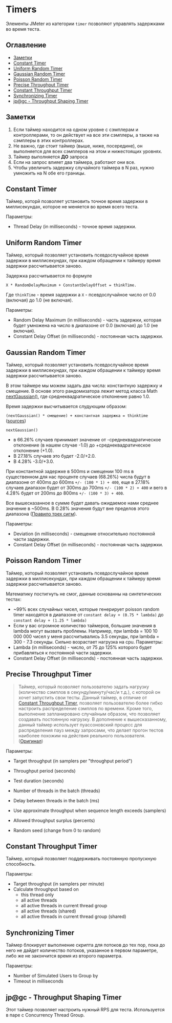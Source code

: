 # Timers

Элементы JMeter из категории `timer` позволяют управлять задержками во время теста.

## Оглавление
* [Заметки](#Заметки)
* [Constant Timer](#Constant-Timer)
* [Uniform Random Timer](#Uniform-Random-Timer)
* [Gaussian Random Timer](#Gaussian-Random-Timer)
* [Poisson Random Timer](#Poisson-Random-Timer)
* [Precise Throughput Timer](#Precise-Throughput-Timer)
* [Constant Throughput Timer](#Constant-Throughput-Timer)
* [Synchronizing Timer](#Synchronizing-Timer)
* [jp@gc - Throughput Shaping Timer](#jpgc---throughput-shaping-timer)

## Заметки
1. Если таймер находится на одном уровне с сэмплерам и контроллерами, то он действует на все эти сэмплеры, а также на 
сэмплеры в этих контроллерах.
2. Не важно, где стоит таймер (выше, ниже, посередине), он выполняется для всех сэмплеров на этом и нижестоящих уровнях.
3. Таймер выполняется **ДО** запроса
4. Если на запрос влияет два таймера, работают они все.
5. Чтобы увеличить задержку случайного таймера в N раз, нужно умножить на N обе его границы.

## Constant Timer
Таймер, которй позволяет установить точное время задержки в миллисекундах, которое не меняется во время всего теста.

Параметры: 
* Thread Delay (in milliseconds) - точное время задержки.

## Uniform Random Timer
Таймер, который позволяет установить псевдослучайное время задержки в миллисекундах, при каждом обращении к таймеру
время задержки рассчитывается заново.

Задержка рассчитывается по формуле

`X * RandomDelayMaximum + ConstantDelayOffset = thinkTime.`

Где `thinkTime` - время задержки а `X` - псевдослучайное число от 0.0 (включая) до 1.0 (не включая).

Параметры:
* Random Delay Maximum (in milliseconds) - часть задержки, которая будет умножена на число в диапазоне от 0.0 (включая) 
до 1.0 (не включая).
* Constant Delay Offset (in milliseconds) - постоянная часть задержки.

## Gaussian Random Timer
Таймер, который позволяет установить псевдослучайное время задержки в миллисекундах, при каждом обращении к таймеру
время задержки рассчитывается заново.

В этом таймере мы можем задать два числа: константную задержку и смещение. 
В основе этого рандомизатора лежит метод класса Math 
[nextGaussian()](https://docs.oracle.com/javase/8/docs/api/java/util/Random.html#nextGaussian--), где 
среднеквадратическое отклонение равно 1.0.

Время задержки высчитывается слудующим образом:

`(nextGaussian() * смещение) + константная задержка = thinktime`
([sources](https://github.com/apache/jmeter/blob/master/src/components/src/main/java/org/apache/jmeter/timers/GaussianRandomTimer.java))

`nextGaussian()`  
* в 66.26% случаев принимает значение от -среднеквадратическое отклонение (в нашем случае -1.0) до 
+среднеквадратическое отклонение (+1.0).
* В 27.18% случаев это будет -2.0/+2.0.
* В 4.28% -3.0/+3.0.

При константной задержке в 500ms и смещении 100 ms в существенном для нас проценте случаев (68.26%) числа будут в 
диапазоне от 400ms до 600ms `+/- (100 * 1) + 400`, 
еще в 27.18% случаев диапазон будет от 300ms до 700ms `+/- (100 * 2) + 400` 
и вего в 4.28% будет от 200ms до 800ms `+/- (100 * 3) + 400`. 

Все вышесказанное в сумме будет давать ожидаемое нами среднее значение в ~500ms.
В 0.28% значения будут вне пределов этого диапазона 
([Правило трех сигм](https://wiki.loginom.ru/articles/3-sigma-rule.html)).

Параметры:
* Deviation (in milliseconds) - смещение относительно постоянной части задержки.
* Constant Delay Offset (in milliseconds) - постоянная часть задержки. 

## Poisson Random Timer
Таймер, который позволяет установить псевдослучайное время задержки в миллисекундах, при каждом обращении к таймеру
время задержки рассчитывается заново.

Математику постигнуть не смог, данные основанны на синтетических тестах:
* ~99% всех случайных чисел, которые генерирует poisson random timer находятся в диапазоне от 
`constant delay + (0.75 * lambda)` до `constant delay + (1.25 * lambda)`
* Если у вас огромное количество таймеров, большие значения в lambda могут вызвать проблемы. 
Например, при lambda = 100 10 000 000 чисел у меня рассчитывались 3.5 секунды, при lambda = 300 - 7.3 секунды. 
Сильно возрастает нагрузка на cpu.
Параметры:
* Lambda (in milliseconds) - число, от 75 до 125% которого будет прибавляться к постоянной части задержки.
* Constant Delay Offset (in milliseconds) - постоянная часть задержки. 

## Precise Throughput Timer
>Таймер, который позволяет пользователю задать нагрузку (количество сэмплов в секунду/минуту/час/и т.д.), с которой он 
>хочет запустить свои тесты. Данный таймер, в отличие от [Constant Throughput Timer](#Constant-Throughput-Timer), позволяет пользователю более гибко 
>настроить распределение сэмплов по времени. Кроме того, выполнение запланировано случайным образом, что позволяет 
>создавать постоянную нагрузку. В дополнение к вышесказанному, данный таймер использует пуассоновский процесс для 
>распределения пауз между запросами, что делает прогон тестов наиболее похожим на действия реального пользователя.
([Оригинал](https://itnan.ru/post.php?c=1&p=351018)) 

Параметры:
* Target throughput (in samplers per "throughput period")
* Throughput period (seconds)
* Test duration (seconds)

* Number of threads in the batch (threads)
* Delay between threads in the batch (ms)
* Use approximate throughput when sequence length exceeds (samplers)
* Allowed throughput surplus (percents)
* Random seed (change from 0 to random)

## Constant Throughput Timer
Таймер, который позволяет поддерживать постоянную пропускную способность.

Параметры:
* Target throughput (in samplers per minute)
* Calculate throughput based on
    * this thread only
    * all active threads
    * all active threads in current thread group
    * all active threads (shared)     
    * all active threads in current thread group (shared)

## Synchronizing Timer 
Таймер блокирует выполнение скрипта для потоков до тех пор, пока до него не дайдет количество потоков, указанное
в первом параметре, либо же не закончится время из второго параметра.

Параметры:
* Number of Simulated Users to Group by
* Timeout in milliseconds

## jp@gc - Throughput Shaping Timer
Этот таймер позволяет настроить нужный RPS для теста. Используется в паре с Concurrency Thread Group.
